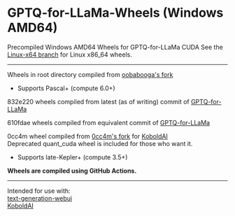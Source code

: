 # GPTQ-for-LLaMa-Wheels (Windows AMD64)
Precompiled Windows AMD64 Wheels for GPTQ-for-LLaMa CUDA
See the [Linux-x64 branch](https://github.com/jllllll/GPTQ-for-LLaMa-Wheels/tree/Linux-x64) for Linux x86_64 wheels.

--------------------------

Wheels in root directory compiled from [oobabooga's fork](https://github.com/oobabooga/GPTQ-for-LLaMa)
- Supports Pascal+ (compute 6.0+)

832e220 wheels compiled from latest (as of writing) commit of [GPTQ-for-LLaMa](https://github.com/qwopqwop200/GPTQ-for-LLaMa/tree/cuda)

610fdae wheels compiled from equivalent commit of [GPTQ-for-LLaMa](https://github.com/qwopqwop200/GPTQ-for-LLaMa/tree/610fdae6588c2b17bcf2726cacaaf795cd45077e)

0cc4m wheel compiled from [0cc4m's fork](https://github.com/0cc4m/GPTQ-for-LLaMa/tree/2023-05-09) for [KoboldAI](https://github.com/0cc4m/KoboldAI)  
Deprecated quant_cuda wheel is included for those who want it.
- Supports late-Kepler+ (compute 3.5+)

**Wheels are compiled using GitHub Actions.**

--------------------------

Intended for use with:  
[text-generation-webui](https://github.com/oobabooga/text-generation-webui)  
[KoboldAI](https://github.com/0cc4m/KoboldAI)
